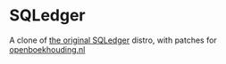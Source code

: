 # SQLedger

A clone of [the original SQLedger](https://www.sql-ledger.com/) distro, with patches for [openboekhouding.nl](https://openboekhouding.nl/)

